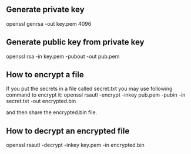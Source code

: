 ## Generate private key

openssl genrsa -out key.pem 4096

## Generate public key from private key

openssl rsa -in key.pem -pubout -out pub.pem


## How to encrypt a file

If you put the secrets in a file called secret.txt you may use following command to encrypt it:
openssl rsautl -encrypt -inkey pub.pem -pubin -in secret.txt -out encrypted.bin

and then share the encrypted.bin file.

## How to decrypt an encrypted file

openssl rsautl -decrypt -inkey key.pem -in encrypted.bin
